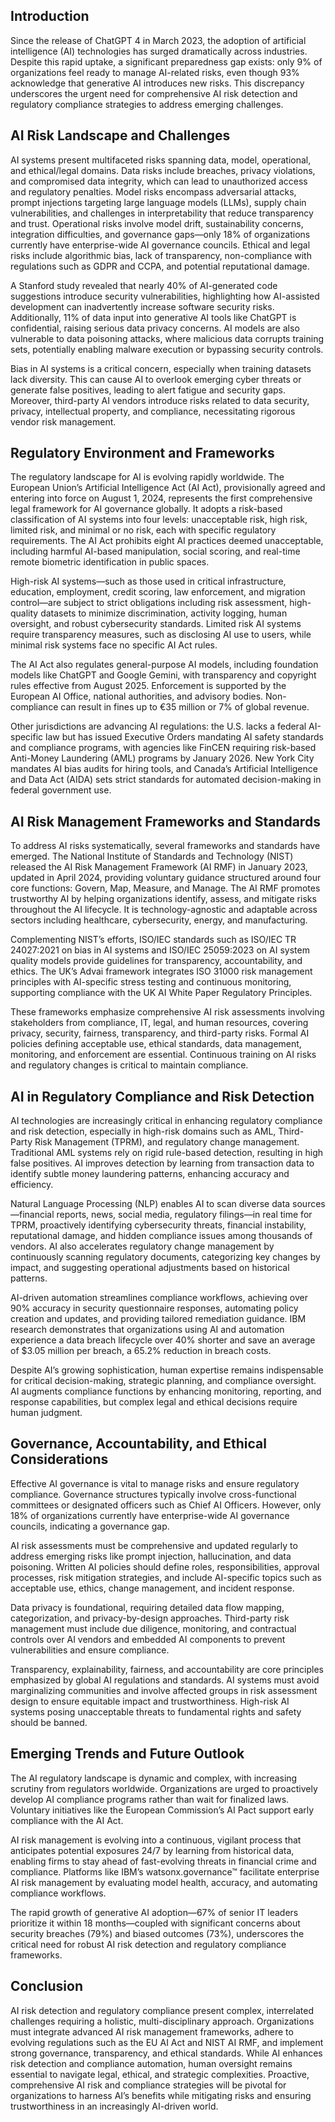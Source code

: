 ## Introduction
Since the release of ChatGPT 4 in March 2023, the adoption of artificial intelligence (AI) technologies has surged dramatically across industries. Despite this rapid uptake, a significant preparedness gap exists: only 9% of organizations feel ready to manage AI-related risks, even though 93% acknowledge that generative AI introduces new risks. This discrepancy underscores the urgent need for comprehensive AI risk detection and regulatory compliance strategies to address emerging challenges.

## AI Risk Landscape and Challenges
AI systems present multifaceted risks spanning data, model, operational, and ethical/legal domains. Data risks include breaches, privacy violations, and compromised data integrity, which can lead to unauthorized access and regulatory penalties. Model risks encompass adversarial attacks, prompt injections targeting large language models (LLMs), supply chain vulnerabilities, and challenges in interpretability that reduce transparency and trust. Operational risks involve model drift, sustainability concerns, integration difficulties, and governance gaps—only 18% of organizations currently have enterprise-wide AI governance councils. Ethical and legal risks include algorithmic bias, lack of transparency, non-compliance with regulations such as GDPR and CCPA, and potential reputational damage.

A Stanford study revealed that nearly 40% of AI-generated code suggestions introduce security vulnerabilities, highlighting how AI-assisted development can inadvertently increase software security risks. Additionally, 11% of data input into generative AI tools like ChatGPT is confidential, raising serious data privacy concerns. AI models are also vulnerable to data poisoning attacks, where malicious data corrupts training sets, potentially enabling malware execution or bypassing security controls.

Bias in AI systems is a critical concern, especially when training datasets lack diversity. This can cause AI to overlook emerging cyber threats or generate false positives, leading to alert fatigue and security gaps. Moreover, third-party AI vendors introduce risks related to data security, privacy, intellectual property, and compliance, necessitating rigorous vendor risk management.

## Regulatory Environment and Frameworks
The regulatory landscape for AI is evolving rapidly worldwide. The European Union’s Artificial Intelligence Act (AI Act), provisionally agreed and entering into force on August 1, 2024, represents the first comprehensive legal framework for AI governance globally. It adopts a risk-based classification of AI systems into four levels: unacceptable risk, high risk, limited risk, and minimal or no risk, each with specific regulatory requirements. The AI Act prohibits eight AI practices deemed unacceptable, including harmful AI-based manipulation, social scoring, and real-time remote biometric identification in public spaces.

High-risk AI systems—such as those used in critical infrastructure, education, employment, credit scoring, law enforcement, and migration control—are subject to strict obligations including risk assessment, high-quality datasets to minimize discrimination, activity logging, human oversight, and robust cybersecurity standards. Limited risk AI systems require transparency measures, such as disclosing AI use to users, while minimal risk systems face no specific AI Act rules.

The AI Act also regulates general-purpose AI models, including foundation models like ChatGPT and Google Gemini, with transparency and copyright rules effective from August 2025. Enforcement is supported by the European AI Office, national authorities, and advisory bodies. Non-compliance can result in fines up to €35 million or 7% of global revenue.

Other jurisdictions are advancing AI regulations: the U.S. lacks a federal AI-specific law but has issued Executive Orders mandating AI safety standards and compliance programs, with agencies like FinCEN requiring risk-based Anti-Money Laundering (AML) programs by January 2026. New York City mandates AI bias audits for hiring tools, and Canada’s Artificial Intelligence and Data Act (AIDA) sets strict standards for automated decision-making in federal government use.

## AI Risk Management Frameworks and Standards
To address AI risks systematically, several frameworks and standards have emerged. The National Institute of Standards and Technology (NIST) released the AI Risk Management Framework (AI RMF) in January 2023, updated in April 2024, providing voluntary guidance structured around four core functions: Govern, Map, Measure, and Manage. The AI RMF promotes trustworthy AI by helping organizations identify, assess, and mitigate risks throughout the AI lifecycle. It is technology-agnostic and adaptable across sectors including healthcare, cybersecurity, energy, and manufacturing.

Complementing NIST’s efforts, ISO/IEC standards such as ISO/IEC TR 24027:2021 on bias in AI systems and ISO/IEC 25059:2023 on AI system quality models provide guidelines for transparency, accountability, and ethics. The UK’s Advai framework integrates ISO 31000 risk management principles with AI-specific stress testing and continuous monitoring, supporting compliance with the UK AI White Paper Regulatory Principles.

These frameworks emphasize comprehensive AI risk assessments involving stakeholders from compliance, IT, legal, and human resources, covering privacy, security, fairness, transparency, and third-party risks. Formal AI policies defining acceptable use, ethical standards, data management, monitoring, and enforcement are essential. Continuous training on AI risks and regulatory changes is critical to maintain compliance.

## AI in Regulatory Compliance and Risk Detection
AI technologies are increasingly critical in enhancing regulatory compliance and risk detection, especially in high-risk domains such as AML, Third-Party Risk Management (TPRM), and regulatory change management. Traditional AML systems rely on rigid rule-based detection, resulting in high false positives. AI improves detection by learning from transaction data to identify subtle money laundering patterns, enhancing accuracy and efficiency.

Natural Language Processing (NLP) enables AI to scan diverse data sources—financial reports, news, social media, regulatory filings—in real time for TPRM, proactively identifying cybersecurity threats, financial instability, reputational damage, and hidden compliance issues among thousands of vendors. AI also accelerates regulatory change management by continuously scanning regulatory documents, categorizing key changes by impact, and suggesting operational adjustments based on historical patterns.

AI-driven automation streamlines compliance workflows, achieving over 90% accuracy in security questionnaire responses, automating policy creation and updates, and providing tailored remediation guidance. IBM research demonstrates that organizations using AI and automation experience a data breach lifecycle over 40% shorter and save an average of $3.05 million per breach, a 65.2% reduction in breach costs.

Despite AI’s growing sophistication, human expertise remains indispensable for critical decision-making, strategic planning, and compliance oversight. AI augments compliance functions by enhancing monitoring, reporting, and response capabilities, but complex legal and ethical decisions require human judgment.

## Governance, Accountability, and Ethical Considerations
Effective AI governance is vital to manage risks and ensure regulatory compliance. Governance structures typically involve cross-functional committees or designated officers such as Chief AI Officers. However, only 18% of organizations currently have enterprise-wide AI governance councils, indicating a governance gap.

AI risk assessments must be comprehensive and updated regularly to address emerging risks like prompt injection, hallucination, and data poisoning. Written AI policies should define roles, responsibilities, approval processes, risk mitigation strategies, and include AI-specific topics such as acceptable use, ethics, change management, and incident response.

Data privacy is foundational, requiring detailed data flow mapping, categorization, and privacy-by-design approaches. Third-party risk management must include due diligence, monitoring, and contractual controls over AI vendors and embedded AI components to prevent vulnerabilities and ensure compliance.

Transparency, explainability, fairness, and accountability are core principles emphasized by global AI regulations and standards. AI systems must avoid marginalizing communities and involve affected groups in risk assessment design to ensure equitable impact and trustworthiness. High-risk AI systems posing unacceptable threats to fundamental rights and safety should be banned.

## Emerging Trends and Future Outlook
The AI regulatory landscape is dynamic and complex, with increasing scrutiny from regulators worldwide. Organizations are urged to proactively develop AI compliance programs rather than wait for finalized laws. Voluntary initiatives like the European Commission’s AI Pact support early compliance with the AI Act.

AI risk management is evolving into a continuous, vigilant process that anticipates potential exposures 24/7 by learning from historical data, enabling firms to stay ahead of fast-evolving threats in financial crime and compliance. Platforms like IBM’s watsonx.governance™ facilitate enterprise AI risk management by evaluating model health, accuracy, and automating compliance workflows.

The rapid growth of generative AI adoption—67% of senior IT leaders prioritize it within 18 months—coupled with significant concerns about security breaches (79%) and biased outcomes (73%), underscores the critical need for robust AI risk detection and regulatory compliance frameworks.

## Conclusion
AI risk detection and regulatory compliance present complex, interrelated challenges requiring a holistic, multi-disciplinary approach. Organizations must integrate advanced AI risk management frameworks, adhere to evolving regulations such as the EU AI Act and NIST AI RMF, and implement strong governance, transparency, and ethical standards. While AI enhances risk detection and compliance automation, human oversight remains essential to navigate legal, ethical, and strategic complexities. Proactive, comprehensive AI risk and compliance strategies will be pivotal for organizations to harness AI’s benefits while mitigating risks and ensuring trustworthiness in an increasingly AI-driven world.